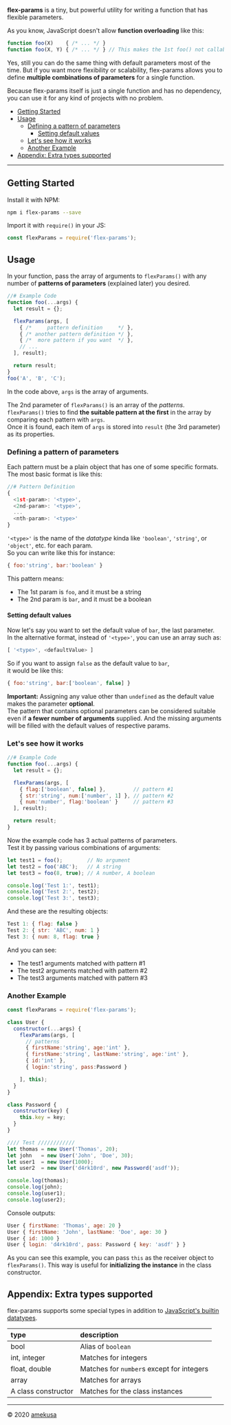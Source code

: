 **flex-params** is a tiny, but powerful utility for writing a function that has flexible parameters.

As you know, JavaScript doesn't allow **function overloading** like this:
```js
function foo(X)    { /* ... */ }
function foo(X, Y) { /* ... */ } // This makes the 1st foo() not callable
```

Yes, still you can do the same thing with default parameters most of the time. But if you want more flexibility or scalability, flex-params allows you to define **multiple combinations of parameters** for a single function.

Because flex-params itself is just a single function and has no dependency, you can use it for any kind of projects with no problem.

- [Getting Started](#getting-started)
- [Usage](#usage)
  - [Defining a pattern of parameters](#defining-a-pattern-of-parameters)
    - [Setting default values](#setting-default-values)
  - [Let's see how it works](#lets-see-how-it-works)
  - [Another Example](#another-example)
- [Appendix: Extra types supported](#appendix-extra-types-supported)

---

## Getting Started
Install it with NPM:
```sh
npm i flex-params --save
```

Import it with `require()` in your JS:
```js
const flexParams = require('flex-params');
```

## Usage
In your function, pass the array of arguments to `flexParams()` with any number of **patterns of parameters** (explained later) you desired.

```js
//# Example Code
function foo(...args) {
  let result = {};

  flexParams(args, [
    { /*     pattern definition     */ },
    { /* another pattern definition */ },
    { /*  more pattern if you want  */ },
    // ...
  ], result);

  return result;
}
foo('A', 'B', 'C');
```
In the code above, `args` is the array of arguments.

The 2nd parameter of `flexParams()` is an array of the *patterns*.  
`flexParams()` tries to find **the suitable pattern at the first** in the array by comparing each pattern with `args`.  
Once it is found, each item of `args` is stored into `result` (the 3rd parameter) as its properties.

### Defining a pattern of parameters
Each pattern must be a plain object that has one of some specific formats.  
The most basic format is like this:
```js
//# Pattern Definition
{
  <1st-param>: '<type>',
  <2nd-param>: '<type>',
  ...
  <nth-param>: '<type>'
}
```

`'<type>'` is the name of the *datatype* kinda like `'boolean'`, `'string'`, or `'object'`, etc. for each param.  
So you can write like this for instance:
```js
{ foo:'string', bar:'boolean' }
```

This pattern means:
- The 1st param is `foo`, and it must be a string
- The 2nd param is `bar`, and it must be a boolean

#### Setting default values
Now let's say you want to set the default value of `bar`, the last parameter.  
In the alternative format, instead of `'<type>'`, you can use an array such as:
```js
[ '<type>', <defaultValue> ]
```

So if you want to assign `false` as the default value to `bar`,  
it would be like this:
```js
{ foo:'string', bar:['boolean', false] }
```

**Important:** Assigning any value other than `undefined` as the default value makes the parameter **optional**.  
The pattern that contains optional parameters can be considered suitable even if **a fewer number of arguments** supplied. And the missing arguments will be filled with the default values of respective params.

### Let's see how it works
```js
//# Example Code
function foo(...args) {
  let result = {};

  flexParams(args, [
    { flag:['boolean', false] },         // pattern #1
    { str:'string', num:['number', 1] }, // pattern #2
    { num:'number', flag:'boolean' }     // pattern #3
  ], result);

  return result;
}
```

Now the example code has 3 actual patterns of parameters.  
Test it by passing various combinations of arguments:
```js
let test1 = foo();        // No argument
let test2 = foo('ABC');   // A string
let test3 = foo(8, true); // A number, A boolean

console.log('Test 1:', test1);
console.log('Test 2:', test2);
console.log('Test 3:', test3);
```

And these are the resulting objects:
```js
Test 1: { flag: false }
Test 2: { str: 'ABC', num: 1 }
Test 3: { num: 8, flag: true }
```

And you can see:
- The test1 arguments matched with pattern #1
- The test2 arguments matched with pattern #2
- The test3 arguments matched with pattern #3

### Another Example
```js
const flexParams = require('flex-params');

class User {
  constructor(...args) {
    flexParams(args, [
      // patterns
      { firstName:'string', age:'int' },
      { firstName:'string', lastName:'string', age:'int' },
      { id:'int' },
      { login:'string', pass:Password }

    ], this);
  }
}

class Password {
  constructor(key) {
    this.key = key;
  }
}

//// Test ////////////
let thomas = new User('Thomas', 20);
let john   = new User('John', 'Doe', 30);
let user1  = new User(1000);
let user2  = new User('d4rk10rd', new Password('asdf'));

console.log(thomas);
console.log(john);
console.log(user1);
console.log(user2);
```

Console outputs:
```js
User { firstName: 'Thomas', age: 20 }
User { firstName: 'John', lastName: 'Doe', age: 30 }
User { id: 1000 }
User { login: 'd4rk10rd', pass: Password { key: 'asdf' } }
```

As you can see this example, you can pass `this` as the receiver object to `flexParams()`. This way is useful for **initializing the instance** in the class constructor.

## Appendix: Extra types supported
flex-params supports some special types in addition to [JavaScript's builtin datatypes](https://developer.mozilla.org/en-US/docs/Web/JavaScript/Data_structures).

| type | description |
|:-----|:------------|
| bool | Alias of `boolean` |
| int, integer | Matches for integers |
| float, double | Matches for `number`s except for integers |
| array | Matches for arrays |
| A class constructor | Matches for the class instances |

---

&copy; 2020 [amekusa](https://amekusa.com)
